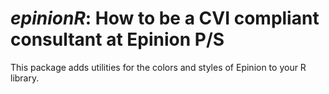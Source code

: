# *epinionR*: How to be a CVI compliant consultant at Epinion P/S
This package adds utilities for the colors and styles of Epinion to your R library. 
